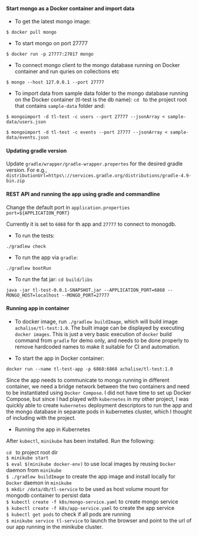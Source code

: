 #### Start mongo as a Docker container and import data

* To get the latest mongo image:

`$ docker pull mongo`
 
* To start mongo on port 27777 

`$ docker run -p 27777:27017 mongo`

* To connect mongo client to the mongo database running on Docker container and run quries on collections etc

`$ mongo --host 127.0.0.1 --port 27777`

* To import data from sample data folder to the mongo database running on the Docker container (tl-test is the db name):
`cd ` to the project root that contains `sample-data` folder and:

`$ mongoimport -d tl-test -c users --port 27777 --jsonArray < sample-data/users.json`

`$ mongoimport -d tl-test -c events --port 27777 --jsonArray < sample-data/events.json`

#### Updating gradle version

Update  `gradle/wrapper/gradle-wrapper.propertes` for the desired gradle version.
For e.g., `distributionUrl=https\://services.gradle.org/distributions/gradle-4.9-bin.zip`

#### REST  API and running the app using gradle and commandline

Change the default port in `application.properties`
`port=${APPLICATION_PORT}`

Currently it is set to `6868` for th app and `27777` to connect to  monogdb.

* To run the tests:

`./gradlew check`

* To run the app via `gradle`:

`./gradlew bootRun`

* To run the fat jar:
`cd build/libs`

`java -jar tl-test-0.0.1-SNAPSHOT.jar --APPLICATION_PORT=6868 --MONGO_HOST=localhost --MONGO_PORT=27777`

#### Running app in container

* To docker image, run `./gradlew buildImage`, which will build image `achalise/tl-test:1.0`. 
The built image can be displayed by executing `docker images`.
This is just a very basic execution of `docker` build command from `gradle` for demo only, and needs to be done 
properly to remove hardcoded names to make it suitable for CI and automation.


* To start the app in Docker container:

`docker run --name tl-test-app -p 6868:6868 achalise/tl-test:1.0`

Since the app needs to communicate to mongo running in different container, we need a bridge network
between the two containers and need to be instantiated using `Docker Compose`. I did not have time to
set up Docker Compose, but since I had played with `kubernetes` in my other project, I was quickly able to 
create `kubernetes` deployment descriptors to run the app and the mongo database in separate pods in kubernetes cluster,
which I thought of including with the project. 

* Running the app in Kubernetes

After `kubectl`, `minikube` has been installed. Run the following:

   `cd ` to project root dir  
   `$ minikube start`  
   `$ eval $(minikube docker-env)` to use local images by reusing `Docker` daemon from `minikube`   
   `$ ./gradlew buildImage` to create the app image and install locally for `Docker` daemon in `minikube`  
   `$ mkdir /data/db/tl-service` to be used as host volume mount for mongodb container to persist data  
   `$ kubectl create -f k8s/mongo-service.yaml` to create mongo service  
   `$ kubectl create -f k8s/app-service.yaml` to create the app service  
   `$ kubectl get pods` to check if all pods are running  
   `$ minikube service tl-service` to launch the browser and point to the url of our app running in the minikube cluster. 

